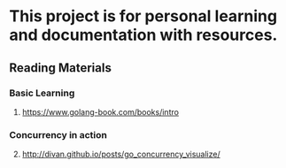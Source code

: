 # This project is for personal learning and documentation with resources. 

## Reading Materials
### Basic Learning
1. https://www.golang-book.com/books/intro
### Concurrency in action 
2. http://divan.github.io/posts/go_concurrency_visualize/
